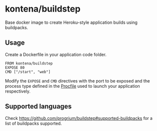 kontena/buildstep
===============

Base docker image to create Heroku-style application builds using buildpacks.

Usage
-----
Create a Dockerfile in your application code folder.

```
FROM kontena/buildstep
EXPOSE 80
CMD ["/start", "web"]
```

Modify the `EXPOSE` and `CMD` directives with the port to be exposed and the process
type defined in the [Procfile](https://devcenter.heroku.com/articles/procfile) used to launch your application respectively.

Supported languages
-------------------

Check https://github.com/progrium/buildstep#supported-buildpacks for a list of buildpacks
supported.